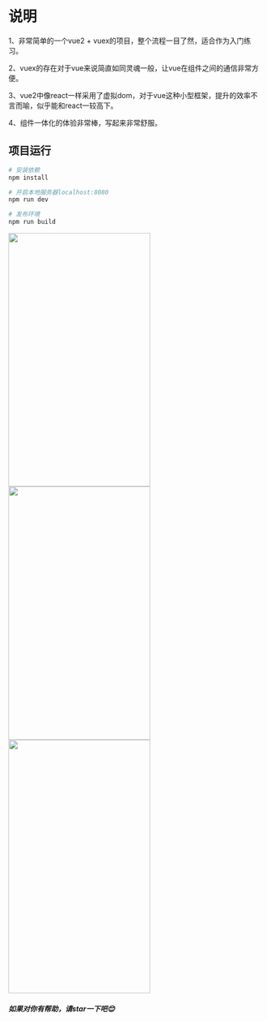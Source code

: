 # 说明

1、非常简单的一个vue2 + vuex的项目，整个流程一目了然，适合作为入门练习。

2、vuex的存在对于vue来说简直如同灵魂一般，让vue在组件之间的通信非常方便。

3、vue2中像react一样采用了虚拟dom，对于vue这种小型框架，提升的效率不言而喻，似乎能和react一较高下。

4、组件一体化的体验非常棒，写起来非常舒服。

## 项目运行
``` bash
# 安装依赖
npm install

# 开启本地服务器localhost:8080
npm run dev

# 发布环境
npm run build
```

<img src="https://github.com/bailicangdu/vue2-happyfri/blob/master/src/images/project-index.png" width="280" height="500"/>
<img src="https://github.com/bailicangdu/vue2-happyfri/blob/master/src/images/project-item.png" width="280" height="500"/>
<img src="https://github.com/bailicangdu/vue2-happyfri/blob/master/src/images/project-score.png" width="280" height="500"/>


##### 如果对你有帮助，请star一下吧😊
